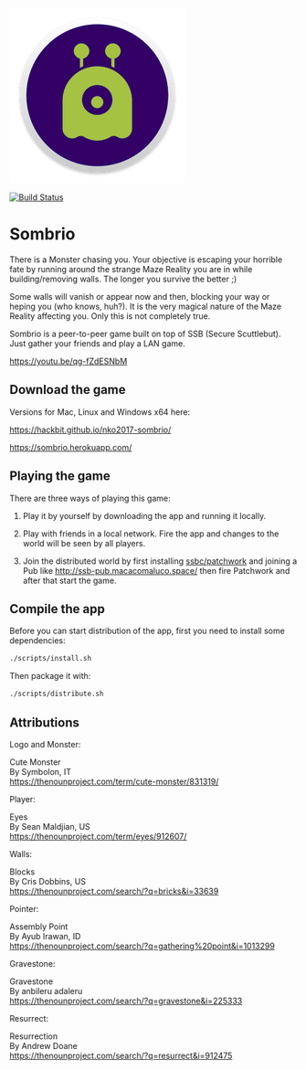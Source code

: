 ![Sombrio](https://raw.githubusercontent.com/Hackbit/nko2017-sombrio/master/image.png)

[![Build Status](https://travis-ci.org/Hackbit/nko2017-sombrio.svg)](https://travis-ci.org/Hackbit/nko2017-sombrio)

# Sombrio

There is a Monster chasing you. Your objective is escaping your horrible fate by running around the strange Maze Reality you are in while building/removing walls. The longer you survive the better ;)

Some walls will vanish or appear now and then, blocking your way or heping you (who knows, huh?). It is the very magical nature of the Maze Reality affecting you. Only this is not completely true.

Sombrio is a peer-to-peer game built on top of SSB (Secure Scuttlebut). Just gather your friends and play a LAN game.

https://youtu.be/qg-fZdESNbM

## Download the game

Versions for Mac, Linux and Windows x64 here:  

https://hackbit.github.io/nko2017-sombrio/

https://sombrio.herokuapp.com/

## Playing the game

There are three ways of playing this game:

1. Play it by yourself by downloading the app and running it locally.

1. Play with friends in a local network. Fire the app and changes to the world will be seen by all players.  

1. Join the distributed world by first installing [ssbc/patchwork](https://github.com/ssbc/patchwork/releases/latest) and joining a Pub like http://ssb-pub.macacomaluco.space/ then fire Patchwork and after that start the game.

## Compile the app

Before you can start distribution of the app, first you need to install some dependencies:

```bash
./scripts/install.sh
```

Then package it with:

```sh
./scripts/distribute.sh
```

## Attributions

Logo and Monster:

Cute Monster  
By Symbolon, IT  
https://thenounproject.com/term/cute-monster/831319/  

Player:

Eyes  
By Sean Maldjian, US  
https://thenounproject.com/term/eyes/912607/  

Walls:

Blocks  
By Cris Dobbins, US  
https://thenounproject.com/search/?q=bricks&i=33639  

Pointer:

Assembly Point  
By Ayub Irawan, ID  
https://thenounproject.com/search/?q=gathering%20point&i=1013299  

Gravestone:

Gravestone  
By anbileru adaleru  
https://thenounproject.com/search/?q=gravestone&i=225333  

Resurrect:

Resurrection  
By Andrew Doane  
https://thenounproject.com/search/?q=resurrect&i=912475  
